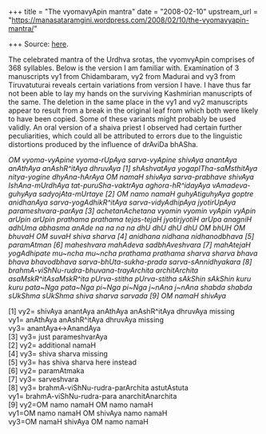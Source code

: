 +++
title = "The vyomavyApin mantra"
date = "2008-02-10"
upstream_url = "https://manasataramgini.wordpress.com/2008/02/10/the-vyomavyapin-mantra/"

+++
Source: [here](https://manasataramgini.wordpress.com/2008/02/10/the-vyomavyapin-mantra/).

The celebrated mantra of the Urdhva srotas, the vyomvyApin comprises of
368 syllables. Below is the version I am familiar with. Examination of 3
manuscripts vy1 from Chidambaram, vy2 from Madurai and vy3 from
Tiruvatuturai reveals certain variations from version I have. I have
thus far not been able to lay my hands on the surviving Kashmirian
manuscripts of the same. The deletion in the same place in the vy1 and
vy2 manuscripts appear to result from a break in the original leaf from
which both were likely to have been copied. Some of these variants might
probably be used validly. An oral version of a shaiva priest I observed
had certain further peculiarities, which could all be attributed to
errors due to the linguistic distortions produced by the influence of
drAviDa bhASha.

*OM vyoma-vyApine vyoma-rUpAya sarva-vyApine shivAya anantAya anAthAya
anAshR^itAya dhruvAya \[1\] shAshvatAya yogapITha-saMsthitAya
nitya-yogine dhyAna-hArAya OM namaH shivAya sarva-prabhave shivAya
IshAna-mUrdhAya tat-puruSha-vaktrAya aghora-hR^idayAya vAmadeva-guhyAya
sadyojAta-mUrtaye \[2\] OM namo namaH guhyAtiguhyAya goptre anidhanAya
sarva-yogAdhikR^itAya sarva-vidyAdhipAya jyotirUpAya parameshvara-parAya
\[3\] achetanAchetana vyomin vyomin vyApin vyApin arUpin arUpin prathama
prathama tejas-tejaH jyotirjyotiH arUpa anagniH adhUma abhasma anAde na
na na na dhU dhU dhU dhU OM bhUH OM bhuvaH OM suvaH shiva sharva \[4\]
anidhana nidhana nidhanodbhava \[5\] paramAtman \[6\] maheshvara
mahAdeva sadbhAveshvara \[7\] mahAtejaH yogAdhipate mu\~ncha mu\~ncha
prathama prathama sharva sharva bhava bhava bhavodbhava
sarva-bhUta-sukha-prada sarva-sAnnidhyakara \[8\]
brahmA-viShNu-rudra-bhuvana-trayArchita architArchita
asaMskR^itAsaMskR^ita pUrva-stitha pUrva-stitha sAkShin sAkShin kuru
kuru pata\~Nga pata\~Nga pi\~Nga pi\~Nga j\~nAna j\~nAna shabda shabda
sUkShma sUkShma shiva sharva sarvada \[9\] OM namaH shivAya*

\[1\] vy2= shivAya anantAya anAthAya anAshR^itAya dhruvAya missing  
vy1= anAthAya anAshR^itAya dhruvAya missing  
vy3= anantAya\<->AnandAya  
\[3\] vy3= just parameshvarAya  
\[2\] vy2= additional namaH  
\[4\] vy3= shiva sharva missing  
\[5\] vy3= has shiva sharva here instead  
\[6\] vy2= paramAtmaka  
\[7\] vy3= sarveshvara  
\[8\] vy3= brahmA-viShNu-rudra-parArchita astutAstuta  
vy1= brahmA-viShNu-rudra-para anarchitAnarchita  
\[9\] vy2=OM namo namaH OM namo namaH  
vy1=OM namo namaH OM shivAya namo namaH  
vy3=OM namaH shivAya OM namo namaH

